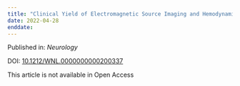 ```yaml
---
title: "Clinical Yield of Electromagnetic Source Imaging and Hemodynamic Responses in Epilepsy: Validation With Intracerebral Data."
date: 2022-04-28
enddate:
---
```


Published in: *Neurology*

DOI: [10.1212/WNL.0000000000200337](https://doi.org/10.1212/WNL.0000000000200337)

This article is not available in Open Access


